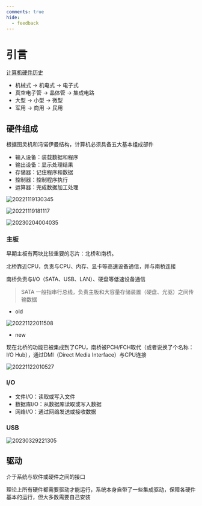 ```yaml
---
comments: true
hide:
  - feedback
---
```


# 引言

[计算机硬件历史](https://en.wikipedia.org/wiki/History_of_computing_hardware)

- 机械式 -> 机电式 -> 电子式
- 真空电子管 -> 晶体管 -> 集成电路
- 大型 -> 小型 -> 微型
- 军用 -> 商用 -> 民用

## 硬件组成

根据图灵机和冯诺伊曼结构，计算机必须具备五大基本组成部件

- 输入设备：装载数据和程序
- 输出设备：显示处理结果
- 存储器：记住程序和数据
- 控制器：控制程序执行
- 运算器：完成数据加工处理

![20221119130345](https://image.zuoright.com/20221119130345.png)

![20221119181117](https://image.zuoright.com/20221119181117.png)

![20230204004035](https://image.zuoright.com/20230204004035.png)

### 主板

早期主板有两块比较重要的芯片：北桥和南桥。

北桥靠近CPU，负责与CPU、内存、显卡等高速设备通信，并与南桥连接

南桥负责与I/O（SATA、USB、LAN）、硬盘等低速设备通信

> SATA 一般指串行总线，负责主板和大容量存储装置（硬盘、光驱）之间传输数据

- old

![20221122011508](https://image.zuoright.com/20221122011508.png)

- new

现在北桥的功能已被集成到了CPU，南桥被PCH/FCH取代（或者说换了个名称：I/O Hub），通过DMI（Direct Media Interface）与CPU连接

![20221122010527](https://image.zuoright.com/20221122010527.png)

### I/O

- 文件I/O：读取或写入文件
- 数据库I/O：从数据库读取或写入数据
- 网络I/O：通过网络发送或接收数据

### USB

![20230329221305](https://image.zuoright.com/20230329221305.png)

## 驱动

介于系统与软件或硬件之间的接口

理论上所有硬件都需要驱动才能运行，系统本身自带了一些集成驱动，保障各硬件基本的运行，但大多数需要自己安装
